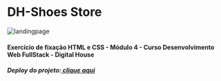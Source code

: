 

<h1>DH-Shoes Store</h1>


![landingpage](./assets/public/img/Sem%20t%C3%ADtulo.png)

<h4>Exercício de fixação HTML e CSS - Módulo 4 - Curso Desenvolvimento Web FullStack - Digital House</h4>
<h5>Deploy do projeto:<a href="https://mfcastilho.github.io/dh-shoes-store/"> clique aqui</a></h5>
